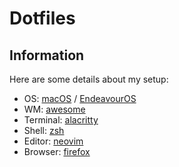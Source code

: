 # Dotfiles

## Information

Here are some details about my setup:
- OS: [macOS](https://www.apple.com/macos/monterey/) / [EndeavourOS](https://endeavouros.com/)
- WM: [awesome](https://awesomewm.org)
- Terminal: [alacritty](https://github.com/alacritty/alacritty)
- Shell: [zsh](https://www.zsh.org/)
- Editor: [neovim](https://github.com/neovim/neovim)
- Browser: [firefox](https://www.mozilla.org/en-US/firefox)
